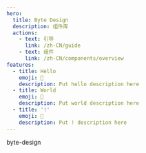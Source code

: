 ```yaml
---
hero:
  title: Byte Design
  description: 组件库
  actions:
    - text: 引导
      link: /zh-CN/guide
    - text: 组件
      link: /zh-CN/components/overview
features:
  - title: Hello
    emoji: 💎
    description: Put hello description here
  - title: World
    emoji: 🌈
    description: Put world description here
  - title: '!'
    emoji: 🚀
    description: Put ! description here
---
```


byte-design